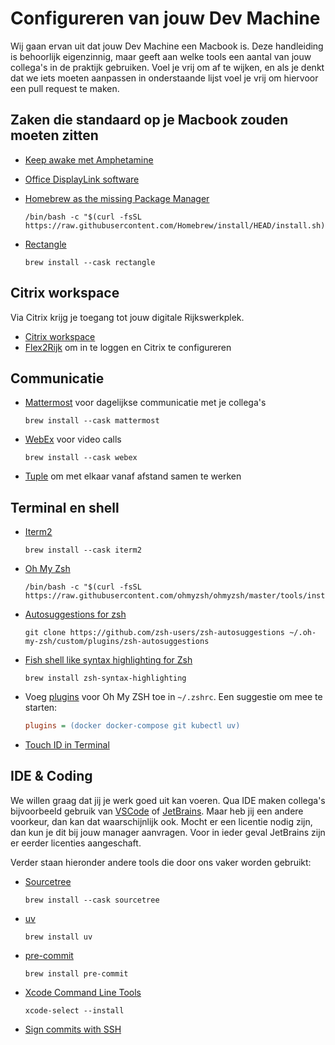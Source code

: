 # Configureren van jouw Dev Machine

Wij gaan ervan uit dat jouw Dev Machine een Macbook is. Deze handleiding is behoorlijk eigenzinnig, maar geeft aan welke
tools een aantal van jouw collega's in de praktijk gebruiken. Voel je vrij om af te wijken, en als je denkt dat we iets
moeten aanpassen in onderstaande lijst voel je vrij om hiervoor een pull request te maken.

## Zaken die standaard op je Macbook zouden moeten zitten

- [Keep awake met Amphetamine](https://apps.apple.com/us/app/amphetamine/id937984704)
- [Office DisplayLink software](https://www.synaptics.com/products/displaylink-graphics/downloads/macos)
- [Homebrew as the missing Package Manager](https://brew.sh/)

    ```shell
    /bin/bash -c "$(curl -fsSL https://raw.githubusercontent.com/Homebrew/install/HEAD/install.sh)"
    ```

- [Rectangle](https://rectangleapp.com/)

    ```shell
    brew install --cask rectangle
    ```

## Citrix workspace

Via Citrix krijg je toegang tot jouw digitale Rijkswerkplek.

- [Citrix workspace](https://www.citrix.com/downloads/workspace-app/)
- [Flex2Rijk](https://www.flex2rijk.nl/) om in te loggen en Citrix te configureren

## Communicatie

- [Mattermost](https://mattermost.com/) voor dagelijkse communicatie met je collega's

    ```shell
    brew install --cask mattermost
    ```

- [WebEx](https://www.webex.com/) voor video calls

    ```shell
    brew install --cask webex
    ```

- [Tuple](https://tuple.app/download) om met elkaar vanaf afstand samen te werken

## Terminal en shell

- [Iterm2](https://iterm2.com/)

    ```shell
    brew install --cask iterm2
    ```

- [Oh My Zsh](https://ohmyz.sh/)

    ```shell
    /bin/bash -c "$(curl -fsSL https://raw.githubusercontent.com/ohmyzsh/ohmyzsh/master/tools/install.sh)"
    ```

- [Autosuggestions for zsh](https://github.com/zsh-users/zsh-autosuggestions)

    ```shell
    git clone https://github.com/zsh-users/zsh-autosuggestions ~/.oh-my-zsh/custom/plugins/zsh-autosuggestions
    ```

- [Fish shell like syntax highlighting for Zsh](https://github.com/zsh-users/zsh-syntax-highlighting)

    ```shell
    brew install zsh-syntax-highlighting
    ```

- Voeg [plugins](https://github.com/ohmyzsh/ohmyzsh/wiki/Plugins) voor Oh My ZSH toe in `~/.zshrc`. Een suggestie om mee
  te starten:

    ```ini
    plugins = (docker docker-compose git kubectl uv)
    ```

- [Touch ID in Terminal](https://apple.stackexchange.com/questions/259093/can-touch-id-on-mac-authenticate-sudo-in-terminal)

## IDE & Coding

We willen graag dat jij je werk goed uit kan voeren. Qua IDE maken collega's bijvoorbeeld gebruik van
[VSCode](https://code.visualstudio.com/) of [JetBrains](https://www.jetbrains.com/). Maar heb jij een andere voorkeur,
dan kan dat waarschijnlijk ook. Mocht er een licentie nodig zijn, dan kun je dit bij jouw manager aanvragen. Voor in
ieder geval JetBrains zijn er eerder licenties aangeschaft.

Verder staan hieronder andere tools die door ons vaker worden gebruikt:

- [Sourcetree](https://www.sourcetreeapp.com/)

    ```shell
    brew install --cask sourcetree
    ```

- [uv](https://docs.astral.sh/uv/)

    ```shell
    brew install uv
    ```

- [pre-commit](https://pre-commit.com/)

    ```shell
    brew install pre-commit
    ```

- [Xcode Command Line Tools](https://developer.apple.com/xcode/resources/)

    ```shell
    xcode-select --install
    ```

- [Sign commits with SSH](https://docs.github.com/en/authentication/managing-commit-signature-verification/telling-git-about-your-signing-key#telling-git-about-your-ssh-key)
